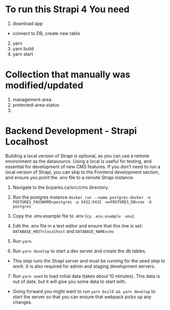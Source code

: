 # To run this Strapi 4 You need 


1) download app 
- connect to DB, create new table 
2) yarn 
3) yarn build 
4) yarn start 


# Collection that manually was modified/updated
1. management-area
2. protected-area-status
3. 



# Backend Development - Strapi Localhost

Building a local version of Strapi is optional, as you can use a remote environment as the datasource. Using a local is useful for testing, and essential for development of new CMS features. If you don't need to run a local version of Strapi, you can skip to the Frontend development section, and ensure you point the .env file to a remote Strapi instance.

1. Navigate to the bcparks.ca/src/cms directory.

2. Run the postgres instance `docker run --name postgres-docker -e POSTGRES_PASSWORD=postgres -p 5432:5432 -e=POSTGRES_DB=cms -d postgres`

3.  Copy the .env.example file to .env (`cp .env.example .env`). 

4.  Edit the .env file in a text editor and ensure that this line is set: `DATABASE_HOST=localhost` and `DATABASE_NAME=cms`

5. Run `yarn`.

6. Run `yarn develop` to start a dev server and create the db tables.

- This step runs the Strapi server and must be running for the seed step to work. It is also required for admin and staging development servers.

7. Run `yarn seed` to load initial data (takes about 10 minutes). This data is out of date, but it will give you some data to start with.

- Going forward you might want to run `yarn build && yarn develop` to start the server so that you can ensure that webpack picks up any changes.

